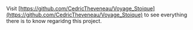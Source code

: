 Visit [https://github.com/CedricTheveneau/Voyage_Stoique](https://github.com/CedricTheveneau/Voyage_Stoique) to see everything there is to know regaridng this project.